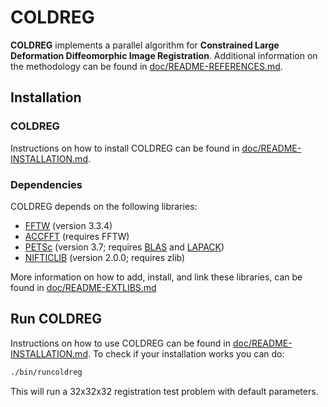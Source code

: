 # COLDREG

**COLDREG** implements a parallel algorithm for **Constrained Large Deformation Diffeomorphic Image Registration**. Additional information on the methodology can be found in [doc/README-REFERENCES.md](doc/README-REFERENCES.md).


## Installation

### COLDREG

Instructions on how to install COLDREG can be found in [doc/README-INSTALLATION.md](doc/README-INSTALLATION.md).


### Dependencies

COLDREG depends on the following libraries:

* [FFTW](http://www.fftw.org) (version 3.3.4)
* [ACCFFT](http://accfft.org) (requires FFTW)
* [PETSc](https://www.mcs.anl.gov/petsc/) (version 3.7; requires [BLAS](http://www.netlib.org/blas/) and [LAPACK](http://www.netlib.org/lapack/))
* [NIFTICLIB](https://sourceforge.net/projects/niftilib/files/nifticlib/) (version 2.0.0; requires zlib)

More information on how to add, install, and link these libraries, can be found in [doc/README-EXTLIBS.md](doc/README-EXTLIBS.md)


## Run COLDREG

Instructions on how to use COLDREG can be found in [doc/README-INSTALLATION.md](doc/README-INSTALLATION.md). To check if your installation works you can do:

```bash
./bin/runcoldreg
```

This will run a 32x32x32 registration test problem with default parameters.
